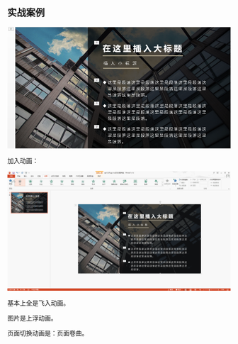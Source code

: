 ## 实战案例

![image-20201218001436207](https://raw.githubusercontent.com/huxiaoning/img/master/20201218001437.png)

加入动画：

![实战](https://raw.githubusercontent.com/huxiaoning/img/master/20201218001536.gif)

基本上全是飞入动画。

图片是上浮动画。

页面切换动画是：页面卷曲。